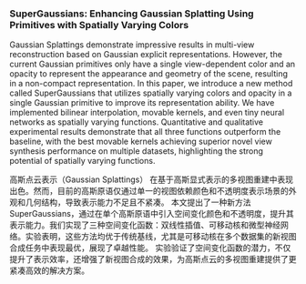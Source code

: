 ### SuperGaussians: Enhancing Gaussian Splatting Using Primitives with Spatially Varying Colors

Gaussian Splattings demonstrate impressive results in multi-view reconstruction based on Gaussian explicit representations. However, the current Gaussian primitives only have a single view-dependent color and an opacity to represent the appearance and geometry of the scene, resulting in a non-compact representation. In this paper, we introduce a new method called SuperGaussians that utilizes spatially varying colors and opacity in a single Gaussian primitive to improve its representation ability. We have implemented bilinear interpolation, movable kernels, and even tiny neural networks as spatially varying functions. Quantitative and qualitative experimental results demonstrate that all three functions outperform the baseline, with the best movable kernels achieving superior novel view synthesis performance on multiple datasets, highlighting the strong potential of spatially varying functions.

高斯点云表示（Gaussian Splattings） 在基于高斯显式表示的多视图重建中表现出色。然而，目前的高斯原语仅通过单一的视图依赖颜色和不透明度表示场景的外观和几何结构，导致表示能力不足且不紧凑。
本文提出了一种新方法 SuperGaussians，通过在单个高斯原语中引入空间变化颜色和不透明度，提升其表示能力。我们实现了三种空间变化函数：双线性插值、可移动核和微型神经网络。实验表明，这些方法均优于传统基线，尤其是可移动核在多个数据集的新视图合成任务中表现最优，展现了卓越性能。
实验验证了空间变化函数的潜力，不仅提升了表示效率，还增强了新视图合成的效果，为高斯点云的多视图重建提供了更紧凑高效的解决方案。
